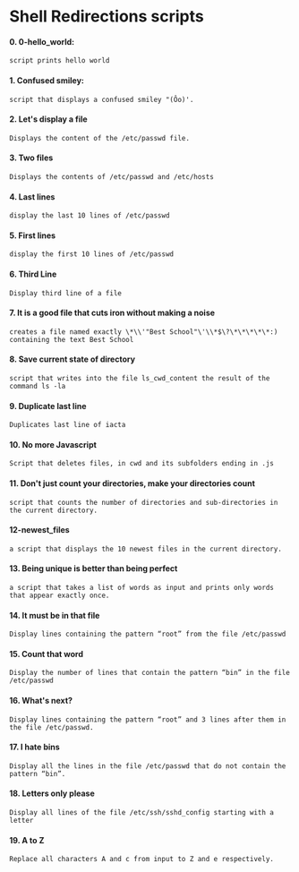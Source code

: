 # Shell Redirections scripts
#### 0. 0-hello_world: 
`script prints hello world`
#### 1. Confused smiley:
`script that displays a confused smiley "(Ôo)'.`
#### 2. Let's display a file
`Displays the content of the /etc/passwd file.`
#### 3. Two files
`Displays the contents of /etc/passwd and /etc/hosts`
#### 4. Last lines
`display the last 10 lines of /etc/passwd`
#### 5. First lines
`display the first 10 lines of /etc/passwd`
#### 6. Third Line
`Display third line of a file`
#### 7. It is a good file that cuts iron without making a noise
`creates a file named exactly \*\\'"Best School"\'\\*$\?\*\*\*\*\*:) containing the text Best School`
#### 8. Save current state of directory
`script that writes into the file ls_cwd_content the result of the command ls -la`
#### 9. Duplicate last line
`Duplicates last line of iacta`
#### 10. No more Javascript
`Script that deletes files, in cwd and its subfolders ending in .js`
#### 11. Don't just count your directories, make your directories count
`script that counts the number of directories and sub-directories in the current directory.`
#### 12-newest_files
`a script that displays the 10 newest files in the current directory.`
#### 13. Being unique is better than being perfect
`a script that takes a list of words as input and prints only words that appear exactly once.`
#### 14. It must be in that file
`Display lines containing the pattern “root” from the file /etc/passwd`
#### 15. Count that word
`Display the number of lines that contain the pattern “bin” in the file /etc/passwd`
#### 16. What's next?
`Display lines containing the pattern “root” and 3 lines after them in the file /etc/passwd.`
#### 17. I hate bins
`Display all the lines in the file /etc/passwd that do not contain the pattern “bin”.`
#### 18. Letters only please
`Display all lines of the file /etc/ssh/sshd_config starting with a letter`
#### 19. A to Z
`Replace all characters A and c from input to Z and e respectively.`
